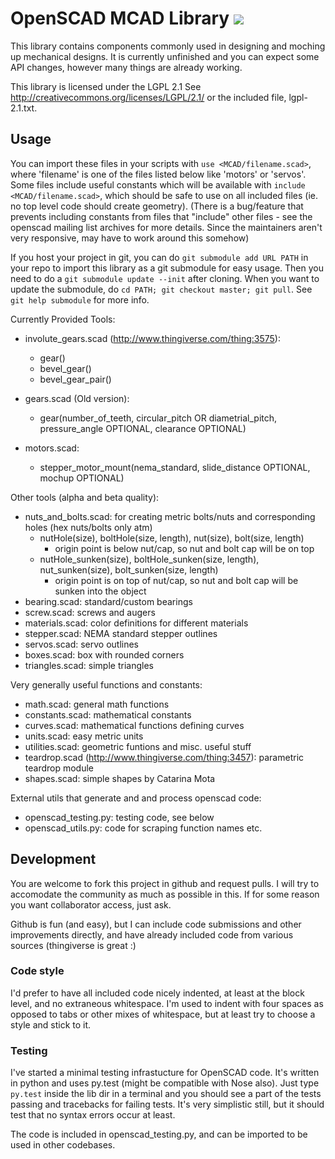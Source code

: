 OpenSCAD MCAD Library [![](http://stillmaintained.com/elmom/MCAD.png)](http://stillmaintained.com/elmom/MCAD)
=====================

This library contains components commonly used in designing and moching up
mechanical designs. It is currently unfinished and you can expect some API
changes, however many things are already working.

This library is licensed under the LGPL 2.1
See http://creativecommons.org/licenses/LGPL/2.1/ or the included file, lgpl-2.1.txt.

## Usage ##

You can import these files in your scripts with `use <MCAD/filename.scad>`, 
where 'filename' is one of the files listed below like 'motors' or 
'servos'. Some files include useful constants which will be available 
with `include <MCAD/filename.scad>`, which should be safe to use on all 
included files (ie. no top level code should create geometry). (There is 
a bug/feature that prevents including constants from files that 
"include" other files - see the openscad mailing list archives for more 
details. Since the maintainers aren't very responsive, may have to work 
around this somehow)

If you host your project in git, you can do `git submodule add URL PATH` in your
repo to import this library as a git submodule for easy usage. Then you need to do
a `git submodule update --init` after cloning. When you want to update the submodule,
do `cd PATH; git checkout master; git pull`. See `git help submodule` for more info.

Currently Provided Tools:

* involute_gears.scad (http://www.thingiverse.com/thing:3575):
    - gear()
    - bevel_gear()
    - bevel_gear_pair()

* gears.scad (Old version):
    - gear(number_of_teeth, circular_pitch OR diametrial_pitch, pressure_angle OPTIONAL, clearance OPTIONAL)

* motors.scad:
    - stepper_motor_mount(nema_standard, slide_distance OPTIONAL, mochup OPTIONAL)

Other tools (alpha and beta quality):

* nuts_and_bolts.scad: for creating metric bolts/nuts and corresponding holes (hex nuts/bolts only atm)
    - nutHole(size), boltHole(size, length), nut(size), bolt(size, length)
        - origin point is below nut/cap, so nut and bolt cap will be on top
    -  nutHole_sunken(size), boltHole_sunken(size, length), nut_sunken(size), bolt_sunken(size, length)
        - origin point is on top of nut/cap, so nut and bolt cap will be sunken into the object
* bearing.scad: standard/custom bearings
* screw.scad: screws and augers
* materials.scad: color definitions for different materials
* stepper.scad: NEMA standard stepper outlines
* servos.scad: servo outlines
* boxes.scad: box with rounded corners
* triangles.scad: simple triangles

Very generally useful functions and constants:

* math.scad: general math functions
* constants.scad: mathematical constants
* curves.scad: mathematical functions defining curves
* units.scad: easy metric units
* utilities.scad: geometric funtions and misc. useful stuff
* teardrop.scad (http://www.thingiverse.com/thing:3457): parametric teardrop module
* shapes.scad: simple shapes by Catarina Mota

External utils that generate and and process openscad code:

* openscad_testing.py: testing code, see below
* openscad_utils.py: code for scraping function names etc.

## Development ##

You are welcome to fork this project in github and request pulls. I will try to
accomodate the community as much as possible in this. If for some reason you
want collaborator access, just ask.

Github is fun (and easy), but I can include code submissions and other
improvements directly, and have already included code from various sources
(thingiverse is great :)

### Code style ###
I'd prefer to have all included code nicely indented, at least at the block
level, and no extraneous whitespace. I'm used to indent with four spaces as
opposed to tabs or other mixes of whitespace, but at least try to choose a style
and stick to it.

### Testing ###
I've started a minimal testing infrastucture for OpenSCAD code. It's written in
python and uses py.test (might be compatible with Nose also). Just type `py.test`
inside the lib dir in a terminal and you should see a part of the tests passing
and tracebacks for failing tests. It's very simplistic still, but it should test
that no syntax errors occur at least.

The code is included in openscad_testing.py, and can be imported to be
used in other codebases.
